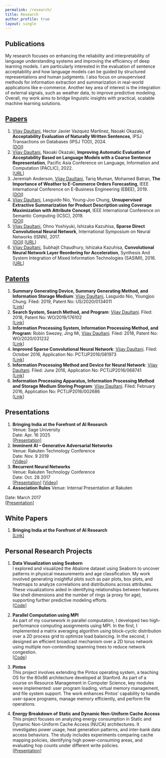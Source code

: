 ```yaml
---
permalink: /research/
title: Research
author_profile: true
layout: single
---
```


## Publications
My research focuses on enhancing the reliability and interpretability of language understanding systems and improving the efficiency of deep learning models. I am particularly interested in the evaluation of sentence acceptability and how language models can be guided by structured representations and human judgments. I also focus on unsupervised methods for information extraction and summarization in real-world applications like e-commerce. Another key area of interest is the integration of external signals, such as weather data, to improve predictive modeling. Overall, my work aims to bridge linguistic insights with practical, scalable machine learning solutions.

## [Papers](https://scholar.google.com/citations?user=qsoG8ZQAAAAJ&hl=en)
  1. <ins>Vijay Daultani</ins>, Hector Javier Vazquez Martinez, Naoaki Okazaki, **Acceptability Evaluation of Naturally Written Sentences**, IPSJ Transactions on Databases (IPSJ TOD), 2024.  
  [[DOI](https://www.jstage.jst.go.jp/article/ipsjjip/32/0/32_652/_article)]
  2. <ins>Vijay Daultani</ins>, Naoaki Okazaki, **Improving Automatic Evaluation of Acceptability Based on Language Models with a Coarse Sentence Representation**, Pacific Asia Conference on Language, Information and Computation (PACLIC), 2022.  
  [[URL](https://aclanthology.org/2022.paclic-1.13/)]
  3. Jeremiah Anderson, <ins>Vijay Daultani</ins>, Tariq Muman, Mohamed Batran, **The Importance of Weather to E-Commerce Orders Forecasting**, IEEE International Conference on E-Business Engineering (EBEE), 2019.  
  [[DOI](https://dl.acm.org/doi/10.1145/3385061.3385064)]
  4. <ins>Vijay Daultani</ins>, Lasguido Nio, Young-Joo Chung, **Unsupervised Extractive Summarization for Product Description using Coverage Maximization with Attribute Concept**, IEEE International Conference on Semantic Computing (ICSC), 2019.  
  [[DOI](https://ieeexplore.ieee.org/document/8665503)]
  5. <ins>Vijay Daultani</ins>, Ohno Yoshiyuki, Ishizaka Kazuhisa, **Sparse Direct Convolutional Neural Network**, International Symposium on Neural Networks (ISNN), 2017.  
  [[DOI](https://doi.org/10.1007/978-3-319-59072-1_35)]
  [[URL](https://link.springer.com/chapter/10.1007/978-3-319-59072-1_35)]
  6. <ins>Vijay Daultani</ins>, Subhajit Chaudhury, Ishizaka Kazuhisa, **Convolutional Neural Network Layer Reordering for Acceleration**, Synthesis And System Integration of Mixed Information Technologies (SASIMI), 2016.  
  [[URL](https://tsys.jp/sasimi/2016/program/program_abst.html#R1-15)]

## [Patents](https://patents.google.com/?inventor=VIJAY+DAULTANI)
  1. **Summary Generating Device, Summary Generating Method, and Information Storage Medium**: <ins>Vijay Daultani</ins>, Lasguido Nio, Youngjoo Chung. Filed: 2019, Patent No: US/2020/0134011  
    [[Link](https://patents.google.com/patent/US20200134011A1)]
  2. **Search System, Search Method, and Program**: <ins>Vijay Daultani</ins>. Filed: 2018, Patent No: WO/2019/176102  
    [[Link](https://patents.google.com/patent/US20210056149A1/en)]
  3. **Information Processing System, Information Processing Method, and Program**: Robin Swezey, Jing Mi, <ins>Vijay Daultani</ins>. Filed: 2018, Patent No: WO/2020/031232  
    [[Link](https://patents.google.com/patent/US11487835B2/en)]
  4. **Improved Sparse Convolutional Neural Network**: <ins>Vijay Daultani</ins>. Filed: October 2016, Application No: PCT/JP2016/081973  
    [[Link](https://patents.google.com/patent/WO2018073975A1)]
  5. **Information Processing Method and Device for Neural Network**: <ins>Vijay Daultani</ins>. Filed: June 2016, Application No: PCT/JP2016/068741  
    [[Link](https://patents.google.com/patent/WO2017216976A1)]
  6. **Information Processing Apparatus, Information Processing Method and Storage Medium Storing Program**: <ins>Vijay Daultani</ins>. Filed: February 2016, Application No: PCT/JP2016/002686  
    [[Link](https://patents.google.com/patent/WO2017208283A1)]


## Presentations
  1. **Bringing India at the Forefront of AI Research**   
  Venue: Sage University   
  Date: Apr. 16 2025   
  [[Presentation]](/assets/docs/BRINGING_INDIA_TO_THE_FOREFRONT_OF_AI_SAGE_04_16_2025.pdf)
  2. **Imminent AI – Generative Adversarial Networks**    
  Venue: Rakuten Technology Conference   
  Date: Nov. 9 2019    
  [[Video](https://www.youtube.com/watch?v=ructb42duVs)]
  3. **Recurrent Neural Networks**   
  Venue: Rakuten Technology Conference   
  Date: Oct. 28 2017   
  [[Presentation](/assets/docs/presentation_rtc.pdf)] [[Video](https://www.youtube.com/watch?v=fWy6HN2jK1U&t=11s)]
  4. **Association Rules** 
  Venue: Internal Presentation at Rakuten
  <!--Note: Presentation is made using Sozi and Inkscape.-->    
  Date: March 2017  
  [[Presentation](/assets/docs/association_rules_presentation.html#frame1323)]
  

## White Papers

1. **Bringing India at the Forefront of AI Research**   
[[Link]]((/assets/docs/BRINGING_INDIA_AT_THE_FOREFRONT_OF_AI_RESEARCH.pdf))

## Personal Research Projects

1. **Data Visualization using Seaborn**          
  I explored and visualized the Abalone dataset using Seaborn to uncover patterns in physical measurements and age classification. My work involved generating insightful plots such as pair plots, box plots, and heatmaps to analyze correlations and distributions across attributes. These visualizations aided in identifying relationships between features like shell dimensions and the number of rings (a proxy for age), supporting further predictive modeling efforts.    
  [[Code](https://github.com/vijaydaultani/specimen/blob/master/visualization/seaborn_abalone.ipynb)]

2. **Parallel Computation using MPI**      
  As part of my coursework in parallel computation, I developed two high-performance computing assignments using MPI. In the first, I implemented a matrix averaging algorithm using block-cyclic distribution over a 2D process grid to optimize load balancing. In the second, I designed an efficient broadcast mechanism over a 2D torus network using multiple non-contending spanning trees to reduce network congestion.   
  [[Code](https://github.com/vijaydaultani/CSV880)]

3. **Pintos**  
  This project involves extending the Pintos operating system, a teaching OS for the 80x86 architecture developed at Stanford. As part of a course on Resource Management in Computer Science, key modules were implemented: user program loading, virtual memory management, and file system support. The work enhances Pintos’ capability to handle user-space programs, manage memory efficiently, and perform file operations.

4. **Energy Breakdown of Static and Dynamic Non-Uniform Cache Access**     
  This project focuses on analyzing energy consumption in Static and Dynamic Non-Uniform Cache Access (NUCA) architectures. It investigates power usage, heat generation patterns, and inter-bank data access behaviors. The study includes experiments comparing cache mapping policies, identifying high power-consuming areas, and evaluating hop counts under different write policies.   
  [[Presentation](https://github.com/vijaydaultani/nuca)]